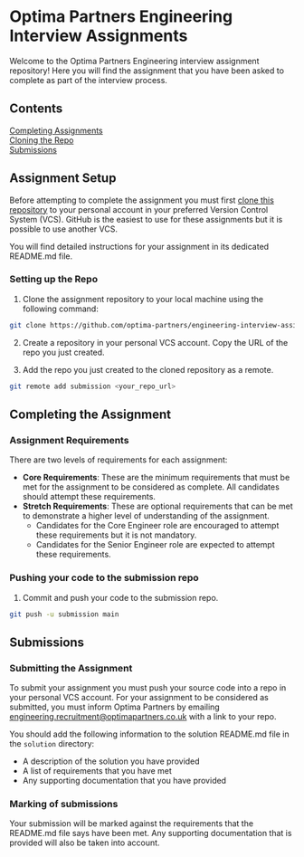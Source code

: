 # Optima Partners Engineering Interview Assignments

Welcome to the Optima Partners Engineering interview assignment repository! Here you will find the assignment that you have been asked to complete as part of the interview process.

## Contents

[Completing Assignments](#completing-assignments)<br>
[Cloning the Repo](#cloning-the-repo)<br>
[Submissions](#submissions)

## Assignment Setup

Before attempting to complete the assignment you must first [clone this repository](#cloning-the-repo) to your personal account in your preferred Version Control System (VCS). GitHub is the easiest to use for these assignments but it is possible to use another VCS.

You will find detailed instructions for your assignment in its dedicated README.md file.

### Setting up the Repo

1. Clone the assignment repository to your local machine using the following command:

```bash
git clone https://github.com/optima-partners/engineering-interview-assignments.git
```

2. Create a repository in your personal VCS account. Copy the URL of the repo you just created.

3. Add the repo you just created to the cloned repository as a remote.

```bash
git remote add submission <your_repo_url>
```

## Completing the Assignment

### Assignment Requirements

There are two levels of requirements for each assignment:

- **Core Requirements**: These are the minimum requirements that must be met for the assignment to be considered as complete. All candidates should attempt these requirements.
- **Stretch Requirements**: These are optional requirements that can be met to demonstrate a higher level of understanding of the assignment. 
  - Candidates for the Core Engineer role are encouraged to attempt these requirements but it is not mandatory. 
  - Candidates for the Senior Engineer role are expected to attempt these requirements.

### Pushing your code to the submission repo

1. Commit and push your code to the submission repo.

```bash
git push -u submission main
```

## Submissions

### Submitting the Assignment

To submit your assignment you must push your source code into a repo in your personal VCS account. For your assignment to be considered as submitted, you must inform Optima Partners by emailing engineering.recruitment@optimapartners.co.uk with a link to your repo.

You should add the following information to the solution README.md file in the `solution` directory:

- A description of the solution you have provided
- A list of requirements that you have met
- Any supporting documentation that you have provided

### Marking of submissions

Your submission will be marked against the requirements that the README.md file says have been met. Any supporting documentation that is provided will also be taken into account.
